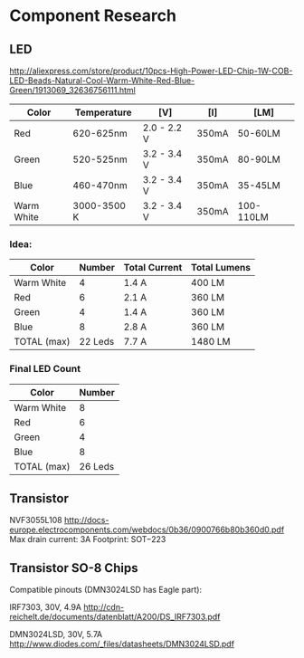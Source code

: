 # Component Research

## LED

http://aliexpress.com/store/product/10pcs-High-Power-LED-Chip-1W-COB-LED-Beads-Natural-Cool-Warm-White-Red-Blue-Green/1913069_32636756111.html

| Color      | Temperature | [V]         | [I]   | [LM]      |
|------------|-------------|-------------|-------|-----------|
| Red        | 620-625nm   | 2.0 - 2.2 V | 350mA | 50-60LM   |
| Green      | 520-525nm   | 3.2 - 3.4 V | 350mA | 80-90LM   |
| Blue       | 460-470nm   | 3.2 - 3.4 V | 350mA | 35-45LM   |
| Warm White | 3000-3500 K | 3.2 - 3.4 V | 350mA | 100-110LM |

### Idea:

| Color       | Number  | Total Current | Total Lumens |
|-------------|---------|---------------|--------------|
| Warm White  | 4       | 1.4 A         | 400 LM       |
| Red         | 6       | 2.1 A         | 360 LM       |
| Green       | 4       | 1.4 A         | 360 LM       |
| Blue        | 8       | 2.8 A         | 360 LM       |
| TOTAL (max) | 22 Leds | 7.7 A         | 1480 LM      |

### Final LED Count
| Color       | Number  |
|-------------|---------|
| Warm White  | 8       |
| Red         | 6       |
| Green       | 4       |
| Blue        | 8       |
| TOTAL (max) | 26 Leds |

## Transistor

NVF3055L108
http://docs-europe.electrocomponents.com/webdocs/0b36/0900766b80b360d0.pdf
Max drain current: 3A
Footprint: SOT−223

## Transistor SO-8 Chips

Compatible pinouts (DMN3024LSD has Eagle part):

IRF7303, 30V, 4.9A
http://cdn-reichelt.de/documents/datenblatt/A200/DS_IRF7303.pdf

DMN3024LSD, 30V, 5.7A
http://www.diodes.com/_files/datasheets/DMN3024LSD.pdf
